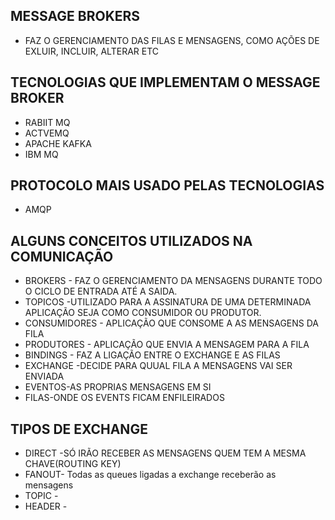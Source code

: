 ## MESSAGE BROKERS
* FAZ O GERENCIAMENTO DAS FILAS E MENSAGENS, COMO AÇÕES DE EXLUIR, INCLUIR, ALTERAR ETC

## TECNOLOGIAS QUE IMPLEMENTAM O MESSAGE BROKER
* RABIIT MQ
* ACTVEMQ
* APACHE KAFKA
* IBM MQ

## PROTOCOLO MAIS USADO PELAS TECNOLOGIAS
* AMQP

## ALGUNS CONCEITOS UTILIZADOS NA COMUNICAÇÃO
* BROKERS - FAZ O GERENCIAMENTO DA MENSAGENS DURANTE TODO O CICLO DE ENTRADA ATÉ A SAIDA.
* TOPICOS  -UTILIZADO PARA A ASSINATURA DE UMA DETERMINADA APLICAÇÃO SEJA COMO CONSUMIDOR OU PRODUTOR. 
* CONSUMIDORES - APLICAÇÃO QUE CONSOME A AS MENSAGENS DA FILA
* PRODUTORES - APLICAÇÃO QUE ENVIA A MENSAGEM PARA A FILA
* BINDINGS - FAZ A LIGAÇÃO ENTRE O EXCHANGE E AS FILAS
* EXCHANGE  -DECIDE PARA QUUAL FILA A MENSAGENS VAI SER ENVIADA
* EVENTOS-AS PROPRIAS MENSAGENS EM SI
* FILAS-ONDE OS EVENTS FICAM ENFILEIRADOS

## TIPOS DE EXCHANGE
* DIRECT  -SÓ IRÃO RECEBER AS MENSAGENS QUEM TEM A MESMA CHAVE(ROUTING KEY)
* FANOUT- Todas as queues ligadas a exchange receberão as mensagens
* TOPIC - 
* HEADER -
